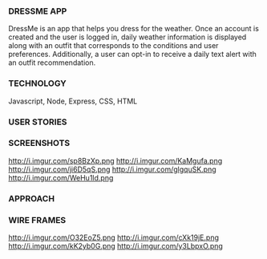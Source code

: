 ### DRESSME APP

DressMe is an app that helps you dress for the weather. Once an account is created and the user is logged in, daily weather information is displayed along with an outfit that corresponds to the conditions and user preferences. Additionally, a user can opt-in to receive a daily text alert with an outfit recommendation.

### TECHNOLOGY
Javascript, Node, Express, CSS, HTML

### USER STORIES

### SCREENSHOTS
http://i.imgur.com/sp8BzXp.png
http://i.imgur.com/KaMgufa.png
http://i.imgur.com/ji6D5qS.png
http://i.imgur.com/glgquSK.png
http://i.imgur.com/WeHu1ld.png

### APPROACH

### WIRE FRAMES
http://i.imgur.com/O32EoZ5.png
http://i.imgur.com/cXk19jE.png
http://i.imgur.com/kK2yb0G.png
http://i.imgur.com/y3LbpxO.png
